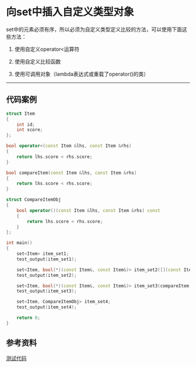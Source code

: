 # 向set中插入自定义类型对象

set中的元素必须有序，所以必须为自定义类型定义比较的方法，可以使用下面这些方法：

1. 使用自定义operator<运算符

2. 使用自定义比较函数

3. 使用可调用对象（lambda表达式或重载了operator()的类）

---

## 代码案例

```c++
struct Item
{
	int id;
	int score;
};

bool operator<(const Item &lhs, const Item &rhs)
{
	return lhs.score < rhs.score;
}

bool compareItem(const Item &lhs, const Item &rhs)
{
	return lhs.score < rhs.score;
}

struct CompareItemObj
{
	bool operator()(const Item &lhs, const Item &rhs) const
	{
		return lhs.score < rhs.score;
	}
};

int main()
{
	set<Item> item_set1;	
	test_output(item_set1);

	set<Item, bool(*)(const Item&, const Item&)> item_set2([](const Item &lhs, const Item &rhs) { return lhs.score < rhs.score; });
	test_output(item_set2);

	set<Item, bool(*)(const Item&, const Item&)> item_set3(compareItem);
	test_output(item_set3);

	set<Item, CompareItemObj> item_set4;
	test_output(item_set4);

	return 0;
}
```

## 参考资料

[测试代码](https://github.com/demon90s/CppStudy/blob/master/labs/test_set_define.cpp)